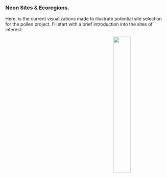 ### Neon Sites & Ecoregions. 

Here, is the current visualizations made to illustrate potential site selection for the pollen project. I'll start with a brief introduction into the sites of interest: 


<img align="right" width="33%" src="../output-figures/NA-ecoregion-Neon-sites/ecoregion-overall-map-w-neon.png">
